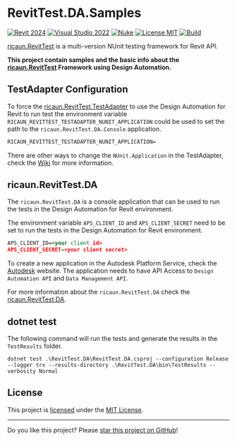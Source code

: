 # RevitTest.DA.Samples

[![Revit 2024](https://img.shields.io/badge/Revit-2024+-blue.svg)](../..)
[![Visual Studio 2022](https://img.shields.io/badge/Visual%20Studio-2022-blue)](../..)
[![Nuke](https://img.shields.io/badge/Nuke-Build-blue)](https://nuke.build/)
[![License MIT](https://img.shields.io/badge/License-MIT-blue.svg)](LICENSE)
[![Build](../../actions/workflows/Build.yml/badge.svg)](../../actions)

[ricaun.RevitTest](https://github.com/ricaun-io/ricaun.RevitTest) is a multi-version NUnit testing framework for Revit API.

**This project contain samples and the basic info about the [ricaun.RevitTest](https://github.com/ricaun-io/ricaun.RevitTest) Framework using Design Automation.**

## TestAdapter Configuration

To force the [ricaun.RevitTest.TestAdapter](https://github.com/ricaun-io/ricaun.RevitTest) to use the Design Automation for Revit to run test the environment variable `RICAUN_REVITTEST_TESTADAPTER_NUNIT_APPLICATION` could be used to set the path to the `ricaun.RevitTest.DA.Console` application.
```xml
RICAUN_REVITTEST_TESTADAPTER_NUNIT_APPLICATION=
```

There are other ways to change the `NUnit.Application` in the TestAdapter, check the [Wiki](https://github.com/ricaun-io/ricaun.RevitTest/wiki/Configurations) for more information.

## ricaun.RevitTest.DA

The `ricaun.RevitTest.DA` is a console application that can be used to run the tests in the Design Automation for Revit environment.

The environment variable `APS_CLIENT_ID` and `APS_CLIENT_SECRET` need to be set to run the tests in the Design Automation for Revit environment.
```xml
APS_CLIENT_ID=<your client id>
APS_CLIENT_SECRET=<your client secret>
```

To create a new application in the Autodesk Platform Service, check the [Autodesk](https://aps.autodesk.com/) website. The application needs to have API Access to `Design Automation API` and `Data Management API`.

For more information about the `ricaun.RevitTest.DA` check the [ricaun.RevitTest.DA](https://github.com/ricaun-io/ricaun.RevitTest.DA).

## dotnet test

The following command will run the tests and generate the results in the `TestResults` folder.

```
dotnet test .\RevitTest.DA\RevitTest.DA.csproj --configuration Release --logger trx --results-directory .\RevitTest.DA\bin\TestResults --verbosity Normal
```

## License

This project is [licensed](LICENSE) under the [MIT License](https://en.wikipedia.org/wiki/MIT_License).

---

Do you like this project? Please [star this project on GitHub](../../stargazers)!
